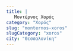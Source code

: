 ```yaml
---
title: |
   Μοντέρνος Χορός
category: "Χορός"
slug: "monternos-xoros"
slugCategory: "xoros"
city: "Θεσσαλονίκη"
---
```


